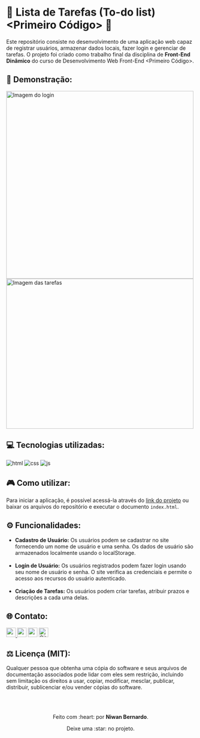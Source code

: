 <!-- Início da seção de introdução -->
<h1>🚀 Lista de Tarefas (To-do list) &lt;Primeiro Código&gt; 📝</h1>
<p>Este repositório consiste no desenvolvimento de uma aplicação web capaz de registrar usuários, armazenar dados locais, fazer login e gerenciar de tarefas. O projeto foi criado como trabalho final da disciplina de <b>Front-End Dinâmico</b> do curso de Desenvolvimento Web Front-End &lt;Primeiro Código&gt;.</p> 
<!-- Fim da seção de introdução -->


<!-- Início da seção de demonstração -->
<h2>🎥 Demonstração: </h2>
<a href="https://niwanbernardo.github.io/todo-list/"><img src="https://i.postimg.cc/XqtQ3ZK3/login-todo.png" width="500" height="500" alt="Imagem do login" ></a>
<a href="https://niwanbernardo.github.io/todo-list/"><img src="https://i.postimg.cc/yxzYgjyb/todo-list.png" width="500" height="400" alt="Imagem das tarefas" ></a>
<!-- Fim da seção de demonstração -->


<!-- Início da seção de usos -->
<h2>💻 Tecnologias utilizadas: </h2>
<p>
  <img align="center" alt="html" src="https://img.shields.io/badge/html5-%23E34F26.svg?style=for-the-badge&logo=html5&logoColor=white"/>
  <img align="center" alt="css" src="https://img.shields.io/badge/css3-%231572B6.svg?style=for-the-badge&logo=css3&logoColor=white"/>
  <img align="center" alt="js" src="https://img.shields.io/badge/javascript-%23323330.svg?style=for-the-badge&logo=javascript&logoColor=%23F7DF1E"/>
</p>
<!-- Fim da seção de usos -->


<!-- Início da seção de usos -->
<h2>🎮 Como utilizar: </h2>
<p>Para iniciar a aplicação, é possível acessá-la através do <a href="https://niwanbernardo.github.io/todo-list/">link do projeto</a> ou baixar os arquivos do repositório e executar o documento <code>index.html</code>.</p>
<!-- Fim da seção de usos -->

<!-- Início da seção de funcionalidades -->
<h2>⚙️ Funcionalidades: </h2>
<ul>
  <li><b>Cadastro de Usuário:</b> Os usuários podem se cadastrar no site fornecendo um nome de
usuário e uma senha. Os dados de usuário são armazenados localmente usando o
localStorage.
</li>
  <br>
  <li><b>Login de Usuário:</b> Os usuários registrados podem fazer login usando seu nome de usuário
e senha. O site verifica as credenciais e permite o acesso aos recursos do usuário
autenticado.
</li>
  <br>
    <li><b>Criação de Tarefas:</b> Os usuários podem criar tarefas, atribuir prazos e descrições a cada
uma delas.</li>
</ul>
<!-- Fim da seção de funcionalidades -->


<!-- Início da seção "Contato" -->
<h2>🌐 Contato: </h2>
<p>
<a href="https://www.linkedin.com/in/niwanbernardo/"><img src="https://img.shields.io/badge/linkedin-%230077B5.svg?&style=for-the-badge&logo=linkedin&logoColor=white" target="_blank" height=25> </a>
<a href="https://api.whatsapp.com/send?phone=5511991359164" target="_blank"><img src="https://img.shields.io/badge/WhatsApp-25D366?style=for-the-badge&logo=whatsapp&logoColor=white" target="_blank" height=25></a>
<a href="https://www.instagram.com/devniwan/"><img src="https://img.shields.io/badge/instagram-%23E4405F.svg?&style=for-the-badge&logo=instagram&logoColor=white" target="_blank" height=25></a> 
<a href="https://github.com/niwanbernardo" target="_blank"><img alt="Github" src="https://img.shields.io/badge/GitHub-%2312100E.svg?&style=for-the-badge&logo=Github&logoColor=white" target="_blank" height=25 /></a>
</p>
<!-- Fim da seção "Contato" -->


<!-- Início da seção de licença -->
<h2>⚖️ Licença (MIT): </h2>
<p> Qualquer pessoa que obtenha uma cópia do software e seus arquivos de documentação associados pode lidar com eles sem restrição, incluindo sem limitação os direitos a usar, copiar, modificar, mesclar, publicar, distribuir, sublicenciar e/ou vender cópias do software. </p>
<!-- Fim da seção de licença -->

<br>
<br>

<!-- Início da seção "Finalização" -->
<div align="center">
  <p>Feito com :heart: por <b>Niwan Bernardo</b>.</p>
  <p>Deixe uma :star: no projeto.</p>
</div>
<!-- Fim da seção "Finalização" -->
